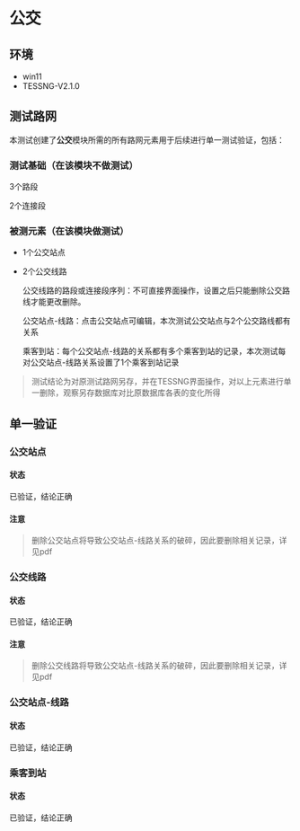 # 公交

## 环境

- win11
- TESSNG-V2.1.0

## 测试路网

本测试创建了**公交**模块所需的所有路网元素用于后续进行单一测试验证，包括：

### 测试基础（在该模块不做测试）

3个路段

2个连接段

### 被测元素（在该模块做测试）

- 1个公交站点

- 2个公交线路

  公交线路的路段或连接段序列：不可直接界面操作，设置之后只能删除公交路线才能更改删除。

  公交站点-线路：点击公交站点可编辑，本次测试公交站点与2个公交路线都有关系

  乘客到站：每个公交站点-线路的关系都有多个乘客到站的记录，本次测试每对公交站点-线路关系设置了1个乘客到站记录

> 测试结论为对原测试路网另存，并在TESSNG界面操作，对以上元素进行单一删除，观察另存数据库对比原数据库各表的变化所得

## 单一验证

### 公交站点

#### 状态

已验证，结论正确

#### 注意

> 删除公交站点将导致公交站点-线路关系的破碎，因此要删除相关记录，详见pdf



### 公交线路

#### 状态

已验证，结论正确

#### 注意

> 删除公交线路将导致公交站点-线路关系的破碎，因此要删除相关记录，详见pdf



### 公交站点-线路

#### 状态

已验证，结论正确



### 乘客到站

#### 状态

已验证，结论正确
